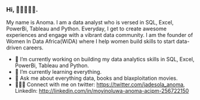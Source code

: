 ### Hi, 👋🏾👩🏾‍💻.


<!--**Anoma9/Anoma9** is a ✨ _special_ ✨ repository because its `README.md` (this file) appears on your GitHub profile.-->

My name is Anoma. I am a data analyst who is versed in SQL, Excel, PowerBi, Tableau and Python. 
Everyday, I get to create awesome experiences and engage with a vibrant data community. 
I am the founder of Women In Data Africa(WiDA) where I help women build skills to start data-driven careers.

- 🔭 I’m currently working on building my data analytics skills in SQL, Excel, PowerBi, Tableau and Python.
- 🌱 I’m currently learning everything.
- 💬 Ask me about everything data, books and blaxploitation movies.
- 👩🏾‍💻 Connect with me on twitter: https://twitter.com/jadesola_anoma, LinkedIn: http://linkedin.com/in/moyinoluwa-anoma-acipm-256722150

